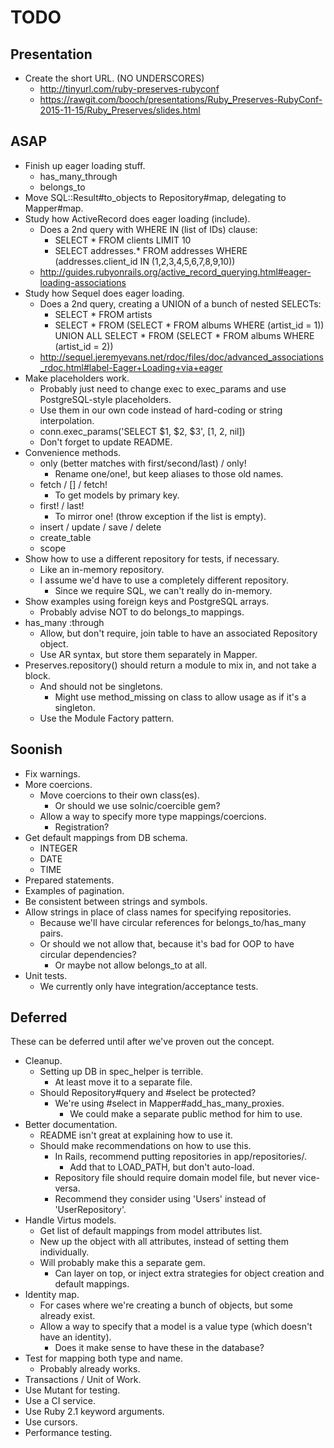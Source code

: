 TODO
====


Presentation
------------

* Create the short URL. (NO UNDERSCORES)
    * http://tinyurl.com/ruby-preserves-rubyconf
    * https://rawgit.com/booch/presentations/Ruby_Preserves-RubyConf-2015-11-15/Ruby_Preserves/slides.html


ASAP
----

* Finish up eager loading stuff.
    * has_many_through
    * belongs_to
* Move SQL::Result#to_objects to Repository#map, delegating to Mapper#map.
* Study how ActiveRecord does eager loading (include).
    * Does a 2nd query with WHERE IN (list of IDs) clause:
        * SELECT * FROM clients LIMIT 10
        * SELECT addresses.* FROM addresses WHERE (addresses.client_id IN (1,2,3,4,5,6,7,8,9,10))
    * http://guides.rubyonrails.org/active_record_querying.html#eager-loading-associations
* Study how Sequel does eager loading.
    * Does a 2nd query, creating a UNION of a bunch of nested SELECTs:
        * SELECT * FROM artists
        * SELECT * FROM (SELECT * FROM albums WHERE (artist_id = 1)) UNION ALL SELECT * FROM (SELECT * FROM albums WHERE (artist_id = 2))
    * http://sequel.jeremyevans.net/rdoc/files/doc/advanced_associations_rdoc.html#label-Eager+Loading+via+eager
* Make placeholders work.
    * Probably just need to change exec to exec_params and use PostgreSQL-style placeholders.
    * Use them in our own code instead of hard-coding or string interpolation.
    * conn.exec_params('SELECT $1, $2, $3', [1, 2, nil])
    * Don't forget to update README.
* Convenience methods.
    * only (better matches with first/second/last) / only!
        * Rename one/one!, but keep aliases to those old names.
    * fetch / [] / fetch!
        * To get models by primary key.
    * first! / last!
        * To mirror one! (throw exception if the list is empty).
    * insert / update / save / delete
    * create_table
    * scope
* Show how to use a different repository for tests, if necessary.
    * Like an in-memory repository.
    * I assume we'd have to use a completely different repository.
        * Since we require SQL, we can't really do in-memory.
* Show examples using foreign keys and PostgreSQL arrays.
    * Probably advise NOT to do belongs_to mappings.
* has_many :through
    * Allow, but don't require, join table to have an associated Repository object.
    * Use AR syntax, but store them separately in Mapper.
* Preserves.repository() should return a module to mix in, and not take a block.
    * And should not be singletons.
        * Might use method_missing on class to allow usage as if it's a singleton.
    * Use the Module Factory pattern.


Soonish
-------

* Fix warnings.
* More coercions.
    * Move coercions to their own class(es).
        * Or should we use solnic/coercible gem?
    * Allow a way to specify more type mappings/coercions.
    	 * Registration?
* Get default mappings from DB schema.
    * INTEGER
    * DATE
    * TIME
* Prepared statements.
* Examples of pagination.
* Be consistent between strings and symbols.
* Allow strings in place of class names for specifying repositories.
    * Because we'll have circular references for belongs_to/has_many pairs.
    * Or should we not allow that, because it's bad for OOP to have circular dependencies?
        * Or maybe not allow belongs_to at all.
* Unit tests.
    * We currently only have integration/acceptance tests.


Deferred
--------

These can be deferred until after we've proven out the concept.

* Cleanup.
    * Setting up DB in spec_helper is terrible.
        * At least move it to a separate file.
    * Should Repository#query and #select be protected?
        * We're using #select in Mapper#add_has_many_proxies.
            * We could make a separate public method for him to use.
* Better documentation.
    * README isn't great at explaining how to use it.
    * Should make recommendations on how to use this.
        * In Rails, recommend putting repositories in app/repositories/.
            * Add that to LOAD_PATH, but don't auto-load.
        * Repository file should require domain model file, but never vice-versa.
        * Recommend they consider using 'Users' instead of 'UserRepository'.
* Handle Virtus models.
    * Get list of default mappings from model attributes list.
    * New up the object with all attributes, instead of setting them individually.
    * Will probably make this a separate gem.
        * Can layer on top, or inject extra strategies for object creation and default mappings.
* Identity map.
    * For cases where we're creating a bunch of objects, but some already exist.
    * Allow a way to specify that a model is a value type (which doesn't have an identity).
        * Does it make sense to have these in the database?
* Test for mapping both type and name.
    * Probably already works.
* Transactions / Unit of Work.
* Use Mutant for testing.
* Use a CI service.
* Use Ruby 2.1 keyword arguments.
* Use cursors.
* Performance testing.
